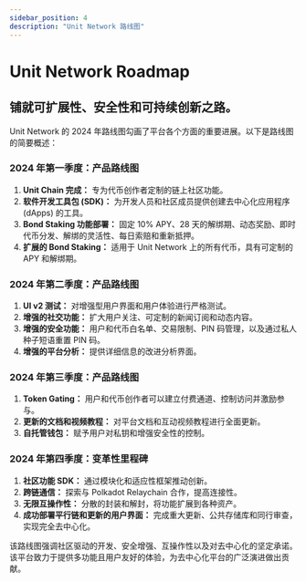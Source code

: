 ```yaml
---
sidebar_position: 4
description: "Unit Network 路线图"
---
```


# Unit Network Roadmap

## 铺就可扩展性、安全性和可持续创新之路。

Unit Network 的 2024 年路线图勾画了平台各个方面的重要进展。以下是路线图的简要概述：

### 2024 年第一季度：产品路线图

1. **Unit Chain 完成：** 专为代币创作者定制的链上社区功能。
2. **软件开发工具包 (SDK)：** 为开发人员和社区成员提供创建去中心化应用程序 (dApps) 的工具。
3. **Bond Staking 功能部署：** 固定 10% APY、28 天的解绑期、动态奖励、即时代币分发、解绑的灵活性、每日索赔和重新抵押。
4. **扩展的 Bond Staking：** 适用于 Unit Network 上的所有代币，具有可定制的 APY 和解绑期。

### 2024 年第二季度：产品路线图

1. **UI v2 测试：** 对增强型用户界面和用户体验进行严格测试。
2. **增强的社交功能：** 扩大用户关注、可定制的新闻订阅和动态内容。
3. **增强的安全功能：** 用户和代币白名单、交易限制、PIN 码管理，以及通过私人种子短语重置 PIN 码。
4. **增强的平台分析：** 提供详细信息的改进分析界面。

### 2024 年第三季度：产品路线图

1. **Token Gating：** 用户和代币创作者可以建立付费通道、控制访问并激励参与。
2. **更新的文档和视频教程：** 对平台文档和互动视频教程进行全面更新。
3. **自托管钱包：** 赋予用户对私钥和增强安全性的控制。

### 2024 年第四季度：变革性里程碑

1. **社区功能 SDK：** 通过模块化和适应性框架推动创新。
2. **跨链通信：** 探索与 Polkadot Relaychain 合作，提高连接性。
3. **无限互操作性：** 分散的封装和解封，将功能扩展到各种资产。
4. **成功部署平行链和更新的用户界面：** 完成重大更新、公共存储库和同行审查，实现完全去中心化。

该路线图强调社区驱动的开发、安全增强、互操作性以及对去中心化的坚定承诺。该平台致力于提供多功能且用户友好的体验，为去中心化平台的广泛演进做出贡献。
